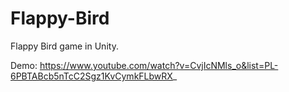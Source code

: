 # Flappy-Bird
Flappy Bird game in Unity.

Demo:
https://www.youtube.com/watch?v=CvjIcNMls_o&list=PL-6PBTABcb5nTcC2Sgz1KvCymkFLbwRX_
